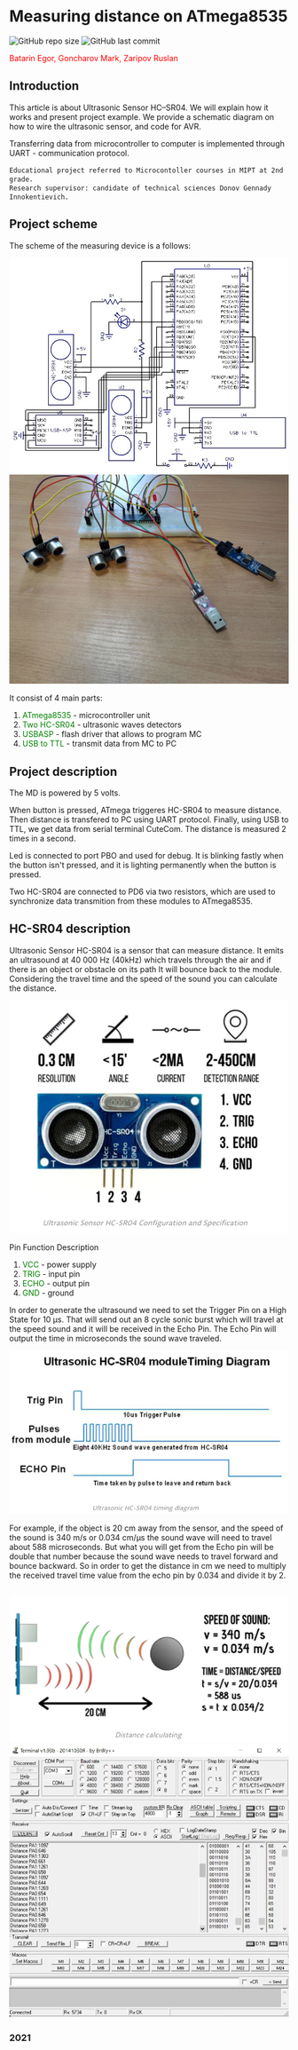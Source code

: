 # Measuring distance on ATmega8535

<img alt="GitHub repo size" src="https://img.shields.io/github/repo-size/MarkGoncharovAl/MicroController?style=for-the-badge">
<img alt="GitHub last commit" src="https://img.shields.io/github/last-commit/MarkGoncharovAl/MicroController?style=for-the-badge"> 


<p style='color:red'> Batarin Egor, Goncharov Mark, Zaripov Ruslan </p>

## Introduction

This article is about Ultrasonic Sensor HC–SR04. We will explain how it works and present project example. We provide a schematic diagram on how to wire the ultrasonic sensor, and code for AVR.

Transferring data from microcontroller to computer is implemented through UART - communication protocol.

```
Educational project referred to Microcontoller courses in MIPT at 2nd grade.
Research supervisor: candidate of technical sciences Donov Gennady Innokentievich.
```
## Project scheme


The scheme of the measuring device is a follows:

![MD Scheme](images/2.png)
![Our layout board](images/3.png)

It consist of 4 main parts:

1. <span style="color:Green"> ATmega8535 </span> - microcontroller unit
2. <span style="color:Green"> Two HC-SR04 </span> - ultrasonic waves detectors
3. <span style="color:Green"> USBASP </span> - flash driver that allows to program MC
4.  <span style="color:Green"> USB to TTL </span> - transmit data from MC to PC

## Project description

The MD is powered by 5 volts.

When button is pressed, ATmega triggeres HC-SR04 to measure distance. Then distance is transfered to PC using UART protocol. Finally, using USB to TTL, we get data from serial terminal CuteCom. The distance is measured 2 times in a second. 

Led is connected to port PBO and used for debug. It is blinking fastly when the button isn't pressed, and it is lighting permanently when the button is pressed.

Two HC-SR04 are connected to PD6 via two resistors, which are used to synchronize data transmition from these modules to ATmega8535.



## HC-SR04 description

Ultrasonic Sensor HC-SR04 is a sensor that can measure distance. It emits an ultrasound at 40 000 Hz (40kHz) which travels through the air and if there is an object or obstacle on its path It will bounce back to the module. Considering the travel time and the speed of the sound you can calculate the distance.

![HC-SR04 views](images/HC.png)

Pin Function Description
1. <span style="color:Green"> VCC </span> - power supply
2. <span style="color:Green"> TRIG </span> - input pin
3. <span style="color:Green"> ECHO </span> - output pin
4. <span style="color:Green"> GND </span> - ground

In order to generate the ultrasound we need to set the Trigger Pin on a High State for 10 µs. That will send out an 8 cycle sonic burst which will travel at the speed sound and it will be received in the Echo Pin. The Echo Pin will output the time in microseconds the sound wave traveled.

![HC-SR04 views](images/pulses.png)

For example, if the object is 20 cm away from the sensor, and the speed of the sound is 340 m/s or 0.034 cm/µs the sound wave will need to travel about 588 microseconds. But what you will get from the Echo pin will be double that number because the sound wave needs to travel forward and bounce backward. So in order to get the distance in cm we need to multiply the received travel time value from the echo pin by 0.034 and divide it by 2.

![HC-SR04 views](images/formulo.png)
![Cutecom](images/Cutecom.jpg)
-------------------------------------
### 2021
